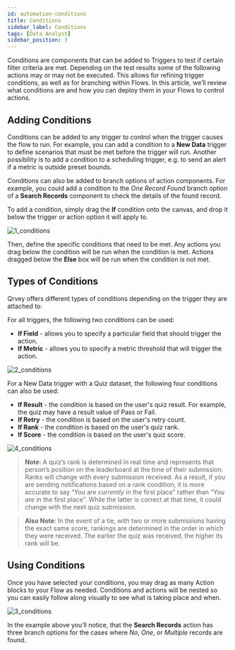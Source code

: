 ```yaml
---
id: automation-conditions
title: Conditions
sidebar_label: Conditions
tags: [Data Analyst]
sidebar_position: 3
---
```


<div style={{textAlign: "justify"}}>

Conditions are components that can be added to Triggers to test if certain filter criteria are met. Depending on the test results some of the following actions may or may not be executed. This allows for refining trigger conditions, as well as for branching within Flows. In this article, we’ll review what conditions are and how you can deploy them in your Flows to control actions.

## Adding Conditions
Conditions can be added to any trigger to control when the trigger causes the flow to run. For example, you can add a condition to a **New Data** trigger to define scenarios that must be met before the trigger will run. Another possibility is to add a condition to a scheduling trigger, e.g. to send an alert if a metric is outside preset bounds. 

Conditions can also be added to branch options of action components. For example, you could add a condition to the _One Record Found_ branch option of a **Search Records** component to check the details of the found record.

To add a condition, simply drag the **If** condition onto the canvas, and drop it below the trigger or action option it will apply to.

![1_conditions](https://s3.amazonaws.com/cdn.qrvey.com/documentation_assets/ui-docs/automation/3.4.6.3_conditions/1_conditions.png#thumbnail)

Then, define the specific conditions that need to be met. Any actions you drag below the condition will be run when the condition is met. Actions dragged below the **Else** box will be run when the condition is not met.

## Types of Conditions

Qrvey offers different types of conditions depending on the trigger they are attached to:

For all triggers, the following two conditions can be used:

* **If Field** - allows you to specify a particular field that should trigger the action.
* **If Metric** - allows you to specify a metric threshold that will trigger the action.

![2_conditions](https://s3.amazonaws.com/cdn.qrvey.com/documentation_assets/ui-docs/automation/3.4.6.3_conditions/2_conditions.png#thumbnail-60)

For a New Data trigger with a Quiz dataset, the following four conditions can also be used:

* **If Result** - the condition is based on the user's quiz result. For example, the quiz may have a result value of Pass or Fail.
* **If Retry** - the condition is based on the user's retry count.
* **If Rank** - the condition is based on the user's quiz rank.
* **If Score** - the condition is based on the user's quiz score.

![4_conditions](https://s3.amazonaws.com/cdn.qrvey.com/documentation_assets/ui-docs/automation/3.4.6.3_conditions/4_conditions.png#thumbnail)


>**Note**: A quiz’s rank is determined in real time and represents that person’s position on the leaderboard at the time of their submission. Ranks will change with every submission received. As a result, if you are sending notifications based on a rank condition, it is more accurate to say “You are _currently_ in the first place” rather than “You _are_ in the first place”. While the latter is correct at that time, it could change with the next quiz submission.

>**Also Note**: In the event of a tie, with two or more submissions having the exact same score, rankings are determined in the order in which they were received. The earlier the quiz was received, the higher its rank will be.

## Using Conditions
Once you have selected your conditions, you may drag as many Action blocks to your Flow as needed. Conditions and actions will be nested so you can easily follow along visually to see what is taking place and when.

![3_conditions](https://s3.amazonaws.com/cdn.qrvey.com/documentation_assets/ui-docs/automation/3.4.6.3_conditions/3_conditions.png#thumbnail)

In the example above you’ll notice, that the **Search Records** action has three branch options for the cases where _No_, _One_, or _Multiple_ records are found.

</div>